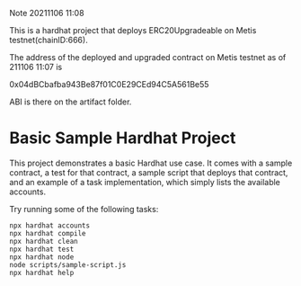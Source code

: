 Note 20211106 11:08

This is a hardhat project that deploys ERC20Upgradeable on Metis testnet(chainID:666).

The address of the deployed and upgraded contract on Metis testnet as of 211106 11:07 is

0x04dBCbafba943Be87f01C0E29CEd94C5A561Be55

ABI is there on the artifact folder.


# Basic Sample Hardhat Project

This project demonstrates a basic Hardhat use case. It comes with a sample contract, a test for that contract, a sample script that deploys that contract, and an example of a task implementation, which simply lists the available accounts.

Try running some of the following tasks:

```shell
npx hardhat accounts
npx hardhat compile
npx hardhat clean
npx hardhat test
npx hardhat node
node scripts/sample-script.js
npx hardhat help
```
